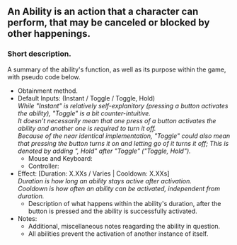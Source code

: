 ## An Ability is an action that a character can perform, that may be canceled or blocked by other happenings.

### Short description.

A summary of the ability's function, as well as its purpose within the game, with pseudo code below.

- Obtainment method.
- Default Inputs: (Instant / Toggle / Toggle, Hold)  
    _While "Instant" is relatively self-explanitory (pressing a button activates the ability), "Toggle" is a bit counter-intuitive.  
    It doesn't necessarily mean that one press of a button activates the ability and another one is required to turn it off.  
    Because of the near identical implementation, "Toggle" could also mean that pressing the button turns it on and letting go of it turns it off; This is denoted by adding ", Hold" after "Toggle" ("Toggle, Hold")._
    - Mouse and Keyboard:
    - Controller:
- Effect: \[Duration: X.XXs / Varies | Cooldown: X.XXs\]  
    _Duration is how long an ability stays active after activation.  
    Cooldown is how often an ability can be activated, independent from duration._
    - Description of what happens within the ability's duration, after the button is pressed and the ability is successfully activated.
- Notes:
    - Additional, miscellaneous notes reagarding the ability in question.
    - All abilities prevent the activation of another instance of itself.
